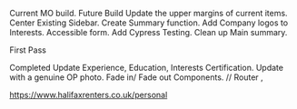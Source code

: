Current MO build.
Future Build
Update the upper margins of current items.
Center Existing Sidebar.
Create Summary function.
Add Company logos to Interests.
Accessible form.
Add Cypress Testing.
Clean up Main summary.

First Pass

Completed
Update Experience, Education, Interests Certification.
Update with a genuine OP photo.
Fade in/ Fade out Components.
// Router ,

https://www.halifaxrenters.co.uk/personal
